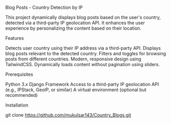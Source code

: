 Blog Posts - Country Detection by IP

This project dynamically displays blog posts based on the user's country, detected via a third-party IP geolocation API. It enhances the user experience by personalizing the content based on their location.

Features

Detects user country using their IP address via a third-party API.
Displays blog posts relevant to the detected country.
Filters and toggles for browsing posts from different countries.
Modern, responsive design using TailwindCSS.
Dynamically loads content without pagination using sliders.


Prerequisites

Python 3.x
Django Framework
Access to a third-party IP geolocation API (e.g., IPStack, GeoIP, or similar)
A virtual environment (optional but recommended)

Installation

git clone https://github.com/mukulsar143/Country_Blogs.git